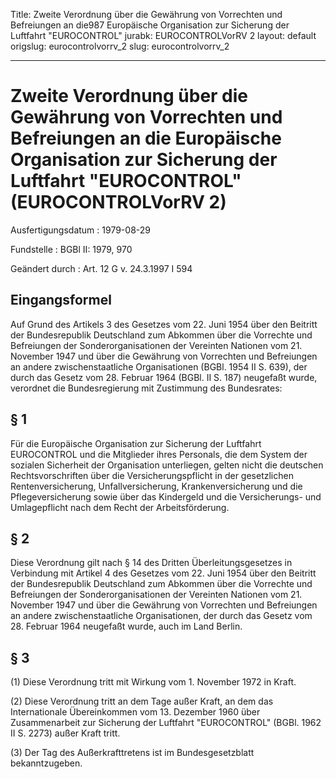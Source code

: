 Title: Zweite Verordnung über die Gewährung von Vorrechten und Befreiungen an die987
  Europäische Organisation zur Sicherung der Luftfahrt "EUROCONTROL"
jurabk: EUROCONTROLVorRV 2
layout: default
origslug: eurocontrolvorrv_2
slug: eurocontrolvorrv_2

---

# Zweite Verordnung über die Gewährung von Vorrechten und Befreiungen an die Europäische Organisation zur Sicherung der Luftfahrt "EUROCONTROL" (EUROCONTROLVorRV 2)

Ausfertigungsdatum
:   1979-08-29

Fundstelle
:   BGBl II: 1979, 970

Geändert durch
:   Art. 12 G v. 24.3.1997 I 594


## Eingangsformel

Auf Grund des Artikels 3 des Gesetzes vom 22. Juni 1954 über den
Beitritt der Bundesrepublik Deutschland zum Abkommen über die
Vorrechte und Befreiungen der Sonderorganisationen der Vereinten
Nationen vom 21. November 1947 und über die Gewährung von Vorrechten
und Befreiungen an andere zwischenstaatliche Organisationen (BGBl.
1954 II S. 639), der durch das Gesetz vom 28. Februar 1964 (BGBl. II
S. 187) neugefaßt wurde, verordnet die Bundesregierung mit Zustimmung
des Bundesrates:


## § 1

Für die Europäische Organisation zur Sicherung der Luftfahrt
EUROCONTROL und die Mitglieder ihres Personals, die dem System der
sozialen Sicherheit der Organisation unterliegen, gelten nicht die
deutschen Rechtsvorschriften über die Versicherungspflicht in der
gesetzlichen Rentenversicherung, Unfallversicherung,
Krankenversicherung und die Pflegeversicherung sowie über das
Kindergeld und die Versicherungs- und Umlagepflicht nach dem Recht der
Arbeitsförderung.


## § 2

Diese Verordnung gilt nach § 14 des Dritten Überleitungsgesetzes in
Verbindung mit Artikel 4 des Gesetzes vom 22. Juni 1954 über den
Beitritt der Bundesrepublik Deutschland zum Abkommen über die
Vorrechte und Befreiungen der Sonderorganisationen der Vereinten
Nationen vom 21. November 1947 und über die Gewährung von Vorrechten
und Befreiungen an andere zwischenstaatliche Organisationen, der durch
das Gesetz vom 28. Februar 1964 neugefaßt wurde, auch im Land Berlin.


## § 3

(1) Diese Verordnung tritt mit Wirkung vom 1. November 1972 in Kraft.

(2) Diese Verordnung tritt an dem Tage außer Kraft, an dem das
Internationale Übereinkommen vom 13. Dezember 1960 über Zusammenarbeit
zur Sicherung der Luftfahrt "EUROCONTROL" (BGBl. 1962 II S. 2273)
außer Kraft tritt.

(3) Der Tag des Außerkrafttretens ist im Bundesgesetzblatt
bekanntzugeben.

